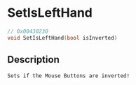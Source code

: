 # SetIsLeftHand
```c
// 0x00430230
void SetIsLeftHand(bool isInverted)
```
## Description
```
Sets if the Mouse Buttons are inverted!
```
